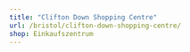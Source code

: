 ```yaml
---
title: "Clifton Down Shopping Centre"
url: /bristol/clifton-down-shopping-centre/
shop: Einkaufszentrum
---
```

